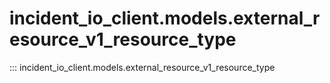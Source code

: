 # incident_io_client.models.external_resource_v1_resource_type

::: incident_io_client.models.external_resource_v1_resource_type
